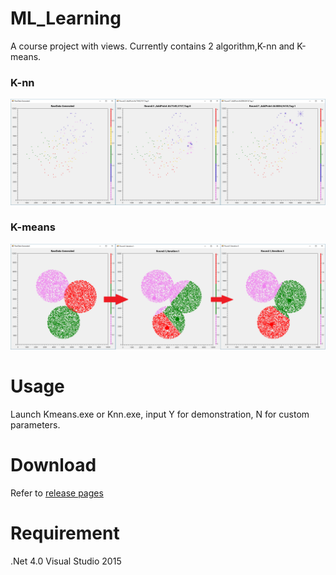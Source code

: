 # ML_Learning
A course project with views.
Currently contains 2 algorithm,K-nn and K-means.


### K-nn ###
![](https://raw.githubusercontent.com/aiex718/ML_Learning/master/Knn/KNN.png)


### K-means ###
![](https://raw.githubusercontent.com/aiex718/ML_Learning/master/Kmeans/Kmeans.png)


# Usage
Launch Kmeans.exe or Knn.exe, input Y for demonstration, N for custom parameters.


# Download
Refer to [release pages](https://github.com/aiex718/ML_Learning/releases)


# Requirement
.Net 4.0
Visual Studio 2015
